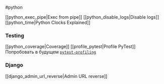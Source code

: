 #python

[[python_exec_pipe|Exec from pipe]]
[[python_disable_logs|Disable logs]]
[[python_time|Python Clocks Explained]]

### Testing
[[python_coverage|Coverage]]
[[profile_pytest|Profile PyTest]]
Попробовать в будущем [`pytest-profiling`](https://pypi.org/project/pytest-profiling/)

### Django
[[django_admin_url_reverse|Admin URL reverse]]

